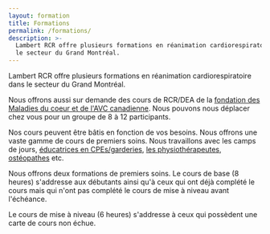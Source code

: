 ```yaml
---
layout: formation
title: Formations
permalink: /formations/
description: >-
  Lambert RCR offre plusieurs formations en réanimation cardiorespiratoire dans
  le secteur du Grand Montréal.
---
```

Lambert RCR offre plusieurs formations en réanimation cardiorespiratoire dans le secteur du Grand Montréal.

Nous offrons aussi sur demande des cours de RCR/DEA de la [fondation des Maladies du coeur et de l'AVC canadienne](http://www.coeuretavc.ca/avc). Nous pouvons nous déplacer chez vous pour un groupe de 8 à 12 participants.

Nos cours peuvent être bâtis en fonction de vos besoins. Nous offrons une vaste gamme de cours de premiers soins. Nous travaillons avec les camps de jours, [éducatrices en CPEs/garderies](https://lambertrcr.com/formations/premiers-soins-milieux-de-garde-cours-de-base), [les physiothérapeutes](https://lambertrcr.com/formation/cpr-rcr-dea-professionnel-de-la-sant%C3%A9), [ostéopathes](https://lambertrcr.com/formation/cpr-rcr-dea-grand-public) etc.

Nous offrons deux formations de premiers soins. Le cours de base (8 heures) s'addresse aux débutants ainsi qu'à ceux qui ont déjà complété le cours mais qui n'ont pas complété le cours de mise à niveau avant l'échéance.

Le cours de mise à niveau (6 heures) s'addresse à ceux qui possèdent une carte de cours non échue.
